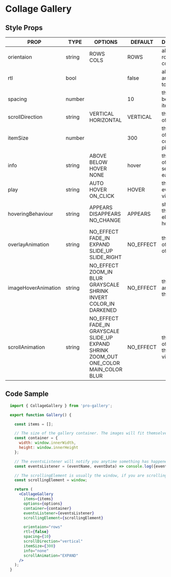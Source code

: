 # Collage Gallery

##  Style Props

| PROP | TYPE | OPTIONS | DEFAULT | DESCRIPTION
|--|--|--|--|--|
| orientaion | string | ROWS <br/> COLS | ROWS | align items in rows or columns
| rtl | bool | | false | align items and texts right to left
| spacing | number | | 10 | the spacing between items in pixels
| scrollDirection | string | VERTICAL <br/> HORIZONTAL | VERTICAL | the direction of the gallery
| itemSize | number | | 300 | the target size of each row <br/> column (in pixels)
| info | string | ABOVE <br/> BELOW <br/> HOVER <br/> NONE | hover | the placement of the info section for each item
| play | string | AUTO <br/> HOVER <br/> ON_CLICK | HOVER | the playing event of videos
| hoveringBehaviour | string | APPEARS <br/> DISAPPEARS <br/> NO_CHANGE | APPEARS | show or hide the hover element on hover
| overlayAnimation | string | NO_EFFECT <br/> FADE_IN <br/> EXPAND <br/> SLIDE_UP <br/> SLIDE_RIGHT | NO_EFFECT | the animation of the overlay of each item
| imageHoverAnimation | string | NO_EFFECT <br/> ZOOM_IN <br/> BLUR <br/> GRAYSCALE <br/> SHRINK <br/> INVERT <br/> COLOR_IN <br/> DARKENED | NO_EFFECT | the hover animation of the image 
| scrollAnimation | string | NO_EFFECT <br/> FADE_IN <br/> GRAYSCALE <br/> SLIDE_UP <br/> EXPAND <br/> SHRINK <br/> ZOOM_OUT <br/> ONE_COLOR <br/> MAIN_COLOR <br/> BLUR | NO_EFFECT | the animation of new items that scorll into view

## Code Sample

```jsx
  import { CollageGallery } from 'pro-gallery';

  export function Gallery() {

    const items = [];

    // The size of the gallery container. The images will fit themselves in it
    const container = {
      width: window.innerWidth,
      height: window.innerHeight
    };

    // The eventsListener will notify you anytime something has happened in the gallery.
    const eventsListener = (eventName, eventData) => console.log({eventName, eventData}); 

    // The scrollingElement is usually the window, if you are scrolling inside another element, suplly it here
    const scrollingElement = window;

    return (
      <CollageGallery
        items={items}
        options={options}
        container={container}
        eventsListener={eventsListener}
        scrollingElement={scrollingElement}

        orientaion="rows"
        rtl={false}
        spacing={10}
        scrollDirection="vertical"
        itemSize={300}
        info="none"
        scrollAnimation="EXPAND"
      />
    );
  }
```
